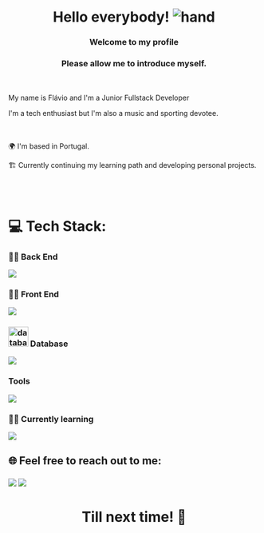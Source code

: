 <h1 align="center">Hello everybody!  <img src="https://user-images.githubusercontent.com/18350557/176309783-0785949b-9127-417c-8b55-ab5a4333674e.gif" alt="hand" class="center"></h1>
<h3 align="center">Welcome to my profile</h3>
<h3 align="center">Please allow me to introduce myself.</h3>
<br></br>
My name is Flávio and I'm a Junior Fullstack Developer
<p>I'm a tech enthusiast but I'm also a music and sporting devotee.</p>
<br></br>
 🌍  I'm based in Portugal.
 <p>🏗️ Currently continuing my learning path and developing personal projects.  </p> 
 <br></br>

# 💻 Tech Stack:
<h3 class="heading-element" dir="auto">👨‍🔧 Back End</h3>
<img src="https://skillicons.dev/icons?i=java">

<h3 class="heading-element" dir="auto">🧑‍🎨 Front End</h3>
<img src="https://skillicons.dev/icons?i=js,html,css">

<h3 class="heading-element" dir="auto"><img width="40" height="40" src="https://img.icons8.com/stickers/100/database.png" alt="database"/> Database</h3>
<img src="https://skillicons.dev/icons?i=mysql">

<h3 class="heading-element" dir="auto">Tools</h3>
<img src="https://skillicons.dev/icons?i=idea,vscode,vim,git,powershell,postman,aws">

<h3 class="heading-element" dir="auto">👨‍🏫 Currently learning</h3>
<img src="https://skillicons.dev/icons?i=react">

## 🌐 Feel free to reach out to me:
 <h3>
<a href= "mailto:flavio.ad.oliveira@gmail.com"><img src="https://camo.githubusercontent.com/1a64c556fd79a055864703ec8172f60288d7f156df114869b7b47d8171afdf04/68747470733a2f2f696d672e736869656c64732e696f2f62616467652f456d61696c2d4431343833363f7374796c653d666f722d7468652d6261646765266c6f676f3d456d61696c266c6f676f436f6c6f723d7768697465" data-canonical-src="https://img.shields.io/badge/Email-D14836?style=for-the-badge&amp;logo=Email&amp;logoColor=white"></a>
<a href="https://www.linkedin.com/in/fl%C3%A1vio-oliveira-devenys/"><img src="https://img.shields.io/badge/LinkedIn-0077B5?style=for-the-badge&logo=linkedin&logoColor=white"/></a>
</h3>

 <h1 align="center">Till next time! 🙋</h1>
